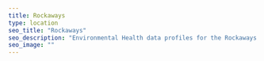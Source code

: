 ```yaml
---
title: Rockaways
type: location
seo_title: "Rockaways"
seo_description: "Environmental Health data profiles for the Rockaways neighborhood of NYC."
seo_image: ""
---
```

